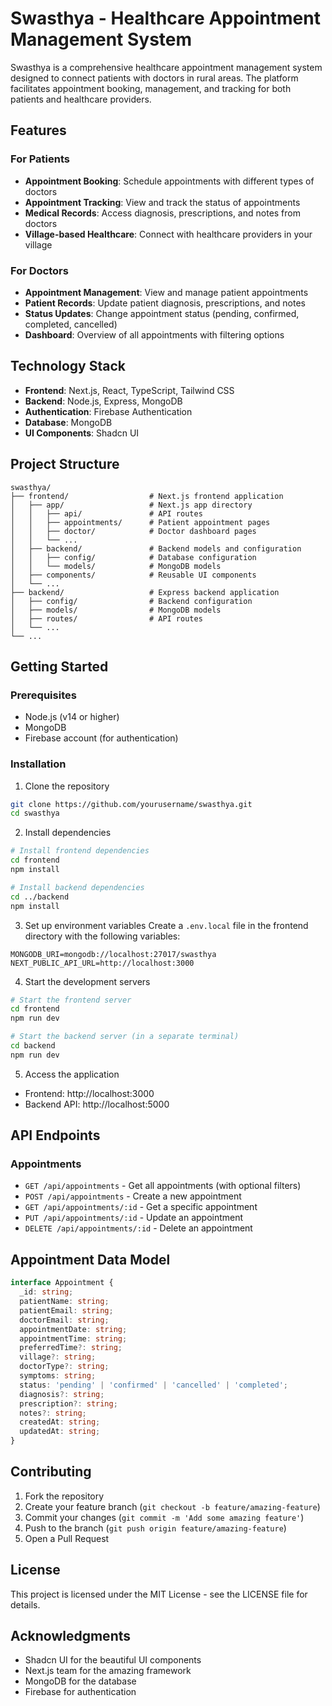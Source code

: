 # Swasthya - Healthcare Appointment Management System

Swasthya is a comprehensive healthcare appointment management system designed to connect patients with doctors in rural areas. The platform facilitates appointment booking, management, and tracking for both patients and healthcare providers.

## Features

### For Patients
- **Appointment Booking**: Schedule appointments with different types of doctors
- **Appointment Tracking**: View and track the status of appointments
- **Medical Records**: Access diagnosis, prescriptions, and notes from doctors
- **Village-based Healthcare**: Connect with healthcare providers in your village

### For Doctors
- **Appointment Management**: View and manage patient appointments
- **Patient Records**: Update patient diagnosis, prescriptions, and notes
- **Status Updates**: Change appointment status (pending, confirmed, completed, cancelled)
- **Dashboard**: Overview of all appointments with filtering options

## Technology Stack

- **Frontend**: Next.js, React, TypeScript, Tailwind CSS
- **Backend**: Node.js, Express, MongoDB
- **Authentication**: Firebase Authentication
- **Database**: MongoDB
- **UI Components**: Shadcn UI

## Project Structure

```
swasthya/
├── frontend/                  # Next.js frontend application
│   ├── app/                   # Next.js app directory
│   │   ├── api/               # API routes
│   │   ├── appointments/      # Patient appointment pages
│   │   ├── doctor/            # Doctor dashboard pages
│   │   └── ...
│   ├── backend/               # Backend models and configuration
│   │   ├── config/            # Database configuration
│   │   └── models/            # MongoDB models
│   ├── components/            # Reusable UI components
│   └── ...
├── backend/                   # Express backend application
│   ├── config/                # Backend configuration
│   ├── models/                # MongoDB models
│   ├── routes/                # API routes
│   └── ...
└── ...
```

## Getting Started

### Prerequisites
- Node.js (v14 or higher)
- MongoDB
- Firebase account (for authentication)

### Installation

1. Clone the repository
```bash
git clone https://github.com/yourusername/swasthya.git
cd swasthya
```

2. Install dependencies
```bash
# Install frontend dependencies
cd frontend
npm install

# Install backend dependencies
cd ../backend
npm install
```

3. Set up environment variables
Create a `.env.local` file in the frontend directory with the following variables:
```
MONGODB_URI=mongodb://localhost:27017/swasthya
NEXT_PUBLIC_API_URL=http://localhost:3000
```

4. Start the development servers
```bash
# Start the frontend server
cd frontend
npm run dev

# Start the backend server (in a separate terminal)
cd backend
npm run dev
```

5. Access the application
- Frontend: http://localhost:3000
- Backend API: http://localhost:5000

## API Endpoints

### Appointments
- `GET /api/appointments` - Get all appointments (with optional filters)
- `POST /api/appointments` - Create a new appointment
- `GET /api/appointments/:id` - Get a specific appointment
- `PUT /api/appointments/:id` - Update an appointment
- `DELETE /api/appointments/:id` - Delete an appointment

## Appointment Data Model

```typescript
interface Appointment {
  _id: string;
  patientName: string;
  patientEmail: string;
  doctorEmail: string;
  appointmentDate: string;
  appointmentTime: string;
  preferredTime?: string;
  village?: string;
  doctorType?: string;
  symptoms: string;
  status: 'pending' | 'confirmed' | 'cancelled' | 'completed';
  diagnosis?: string;
  prescription?: string;
  notes?: string;
  createdAt: string;
  updatedAt: string;
}
```

## Contributing

1. Fork the repository
2. Create your feature branch (`git checkout -b feature/amazing-feature`)
3. Commit your changes (`git commit -m 'Add some amazing feature'`)
4. Push to the branch (`git push origin feature/amazing-feature`)
5. Open a Pull Request

## License

This project is licensed under the MIT License - see the LICENSE file for details.

## Acknowledgments

- Shadcn UI for the beautiful UI components
- Next.js team for the amazing framework
- MongoDB for the database
- Firebase for authentication 